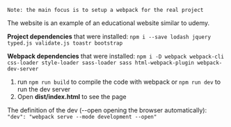 `Note: the main focus is to setup a webpack for the real project`

The website is an example of an educational website similar to udemy.

**Project dependencies** that were installed:
`npm i --save lodash jquery typed.js validate.js toastr bootstrap`

**Webpack dependencies** that were installed:
`npm i -D webpack webpack-cli css-loader style-loader sass-loader sass html-webpack-plugin webpack-dev-server`

1. run `npm run build` to compile the code with webpack or `npm run dev` to run the dev server
2. Open **dist/index.html** to see the page

The definition of the dev (--open opening the browser automatically):
`"dev": "webpack serve --mode development --open"`
